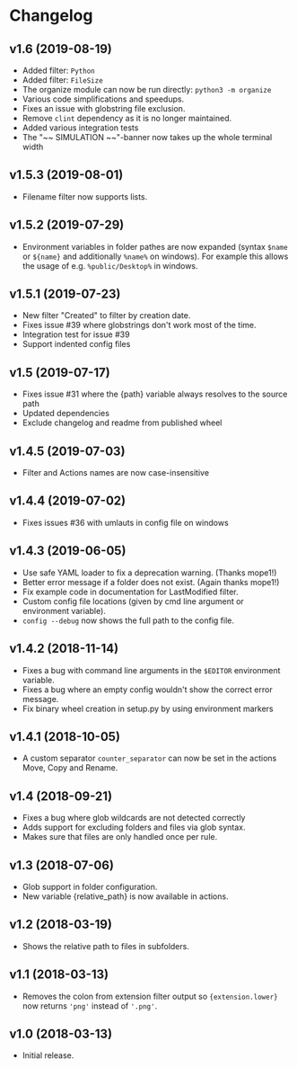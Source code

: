 # Changelog

## v1.6 (2019-08-19)
- Added filter: `Python`
- Added filter: `FileSize`
- The organize module can now be run directly: `python3 -m organize`
- Various code simplifications and speedups.
- Fixes an issue with globstring file exclusion.
- Remove `clint` dependency as it is no longer maintained.
- Added various integration tests
- The "~~ SIMULATION ~~"-banner now takes up the whole terminal width

## v1.5.3 (2019-08-01)
- Filename filter now supports lists.

## v1.5.2 (2019-07-29)
- Environment variables in folder pathes are now expanded (syntax `$name` or `${name}`
  and additionally `%name%` on windows).
  For example this allows the usage of e.g. `%public/Desktop%` in windows.

## v1.5.1 (2019-07-23)
- New filter "Created" to filter by creation date.
- Fixes issue #39 where globstrings don't work most of the time.
- Integration test for issue #39
- Support indented config files

## v1.5 (2019-07-17)
- Fixes issue #31 where the {path} variable always resolves to the source path
- Updated dependencies
- Exclude changelog and readme from published wheel

## v1.4.5 (2019-07-03)
- Filter and Actions names are now case-insensitive

## v1.4.4 (2019-07-02)
- Fixes issues #36 with umlauts in config file on windows

## v1.4.3 (2019-06-05)
- Use safe YAML loader to fix a deprecation warning. (Thanks mope1!)
- Better error message if a folder does not exist. (Again thanks mope1!)
- Fix example code in documentation for LastModified filter.
- Custom config file locations (given by cmd line argument or environment variable).
- `config --debug` now shows the full path to the config file.

## v1.4.2 (2018-11-14)
- Fixes a bug with command line arguments in the ``$EDITOR`` environment
  variable.
- Fixes a bug where an empty config wouldn't show the correct error message.
- Fix binary wheel creation in setup.py by using environment markers

## v1.4.1 (2018-10-05)
- A custom separator ``counter_separator`` can now be set in the actions Move,
  Copy and Rename.

## v1.4 (2018-09-21)
- Fixes a bug where glob wildcards are not detected correctly
- Adds support for excluding folders and files via glob syntax.
- Makes sure that files are only handled once per rule.

## v1.3 (2018-07-06)
- Glob support in folder configuration.
- New variable {relative_path} is now available in actions.

## v1.2 (2018-03-19)
- Shows the relative path to files in subfolders.

## v1.1 (2018-03-13)
- Removes the colon from extension filter output so `{extension.lower}` now
  returns `'png'` instead of `'.png'`.

## v1.0 (2018-03-13)
- Initial release.
